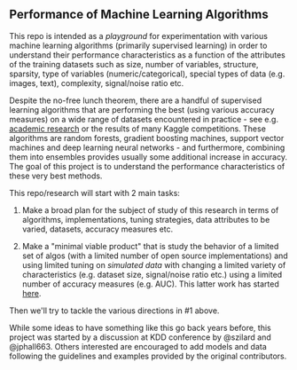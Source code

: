 
## Performance of Machine Learning Algorithms

This repo is intended as a *playground* for experimentation with various machine 
learning algorithms (primarily supervised learning) in order to understand their performance characteristics
as a function of the attributes of the training datasets such as size, number of variables, structure, sparsity,
type of variables (numeric/categorical), special types of data (e.g. images, text),
complexity, signal/noise ratio etc.

Despite the no-free lunch theorem, there are a handful of supervised learning algorithms that are 
performing the best (using various accuracy measures) on a wide range of datasets encountered in
practice - see e.g. [academic research](https://www.cs.cornell.edu/~caruana/ctp/ct.papers/caruana.icml06.pdf)
or the results of many Kaggle competitions. These algorithms are random forests, gradient boosting machines,
support vector machines and deep learning neural networks - and furthermore,
combining them into ensembles provides usually some additional increase in accuracy. 
The goal of this project is to understand the performance characteristics of these very best methods.

This repo/research will start with 2 main tasks:

1. Make a broad plan for the subject of study of this research in terms of algorithms, implementations, tuning
strategies, data attributes to be varied, datasets, accuracy measures etc.

2. Make a "minimal viable product" that is study the behavior of a limited set of algos (with
a limited number of open source implementations) and using 
limited tuning on *simulated data* with changing a limited variety of characteristics 
(e.g. dataset size, signal/noise ratio etc.)
using a limited number of accuracy measures (e.g. AUC). This latter work has started 
[here](simul).

Then we'll try to tackle the various directions in #1 above.

While some ideas to have something like this go back years before, 
this project was started by a discussion at KDD conference by @szilard and @jphall663. 
Others interested are encouraged to add models and data following the guidelines and examples 
provided by the original contributors.

